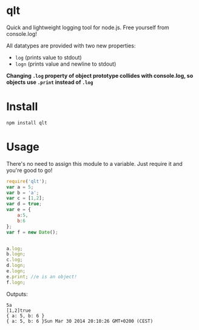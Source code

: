 qlt
===

Quick and lightweight logging tool for node.js. Free yourself from console.log!

All datatypes are provided with two new properties:

* ```log``` (prints value to stdout)
* ```logn``` (prints value and newline to stdout)

**Changing ```.log``` property of object prototype collides with console.log, so objects use ```.print``` instead of ```.log```**

Install
===

```
npm install qlt
```

Usage
===

There's no need to assign this module to a variable. Just require it and you're good to go!

```javascript
require('qlt');
var a = 5;
var b = 'a';
var c = [1,2];
var d = true;
var e = {
    a:5,
    b:6
};
var f = new Date();


a.log;
b.logn;
c.log;
d.logn;
e.logn;
e.print; //e is an object!
f.logn;
```

Outputs:

```
5a
[1,2]true
{ a: 5, b: 6 }
{ a: 5, b: 6 }Sun Mar 30 2014 20:10:26 GMT+0200 (CEST)

```
